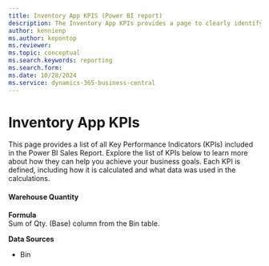 ```yaml
---
title: Inventory App KPIS (Power BI report)
description: The Inventory App KPIs provides a page to clearly identify all KPIs and Measures used in the Inventory Report.
author: kennienp
ms.author: kepontop
ms.reviewer: 
ms.topic: conceptual
ms.search.keywords: reporting
ms.search.form: 
ms.date: 10/28/2024
ms.service: dynamics-365-business-central
---
```


# Inventory App KPIs

This page provides a list of all Key Performance Indicators (KPIs) included in the Power BI Sales Report. Explore the list of KPIs below to learn more about how they can help you achieve your business goals. Each KPI is defined, including how it is calculated and what data was used in the calculations.

#### Warehouse Quantity
**Formula**  
Sum of Qty. (Base) column from the Bin table.

**Data Sources**
- Bin